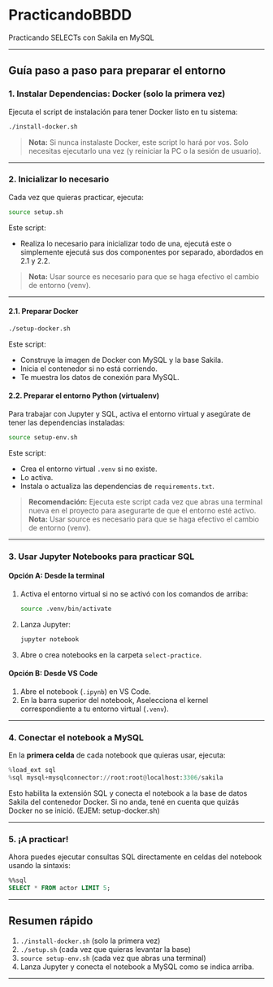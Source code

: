 # PracticandoBBDD
Practicando SELECTs con Sakila en MySQL

---

## Guía paso a paso para preparar el entorno

### 1. Instalar Dependencias: Docker (solo la primera vez)

Ejecuta el script de instalación para tener Docker listo en tu sistema:

```bash
./install-docker.sh
```
> **Nota:** Si nunca instalaste Docker, este script lo hará por vos. Solo necesitas ejecutarlo una vez (y reiniciar la PC o la sesión de usuario).

---

### 2. Inicializar lo necesario
Cada vez que quieras practicar, ejecuta:

```bash
source setup.sh
```
Este script:
- Realiza lo necesario para inicializar todo de una, ejecutá este o simplemente ejecutá sus dos componentes por separado, abordados en 2.1 y 2.2. 

> **Nota:** Usar source es necesario para que se haga efectivo el cambio de entorno (venv).

---
#### 2.1. Preparar Docker
```bash
./setup-docker.sh
```
Este script:
- Construye la imagen de Docker con MySQL y la base Sakila.
- Inicia el contenedor si no está corriendo.
- Te muestra los datos de conexión para MySQL.
#### 2.2. Preparar el entorno Python (virtualenv)

Para trabajar con Jupyter y SQL, activa el entorno virtual y asegúrate de tener las dependencias instaladas:

```bash
source setup-env.sh
```
Este script:
- Crea el entorno virtual `.venv` si no existe.
- Lo activa.
- Instala o actualiza las dependencias de `requirements.txt`.

> **Recomendación:** Ejecuta este script cada vez que abras una terminal nueva en el proyecto para asegurarte de que el entorno esté activo.
> **Nota:** Usar source es necesario para que se haga efectivo el cambio de entorno (venv).
---

### 3. Usar Jupyter Notebooks para practicar SQL

#### Opción A: Desde la terminal

1. Activa el entorno virtual si no se activó con los comandos de arriba:
    ```bash
    source .venv/bin/activate
    ```
2. Lanza Jupyter:
    ```bash
    jupyter notebook
    ```
3. Abre o crea notebooks en la carpeta `select-practice`.

#### Opción B: Desde VS Code

1. Abre el notebook (`.ipynb`) en VS Code.
2. En la barra superior del notebook, Aselecciona el kernel correspondiente a tu entorno virtual (`.venv`).

---

### 4. Conectar el notebook a MySQL

En la **primera celda** de cada notebook que quieras usar, ejecuta:

```python
%load_ext sql
%sql mysql+mysqlconnector://root:root@localhost:3306/sakila
```

Esto habilita la extensión SQL y conecta el notebook a la base de datos Sakila del contenedor Docker. Si no anda, tené en cuenta que quizás Docker no se inició. (EJEM: setup-docker.sh)

---

### 5. ¡A practicar!

Ahora puedes ejecutar consultas SQL directamente en celdas del notebook usando la sintaxis:

```sql
%%sql
SELECT * FROM actor LIMIT 5;
```

---

## Resumen rápido

1. `./install-docker.sh` (solo la primera vez)
2. `./setup.sh` (cada vez que quieras levantar la base)
3. `source setup-env.sh` (cada vez que abras una terminal)
4. Lanza Jupyter y conecta el notebook a MySQL como se indica arriba.

---

